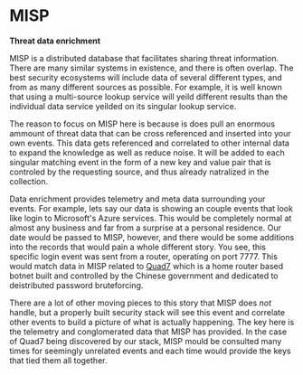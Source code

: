 # MISP
**Threat data enrichment**

MISP is a distributed database that facilitates sharing threat information. There are many similar systems in existence, and there is often overlap. The best security ecosystems will include data of several different types, and from as many different sources as possible. For example, it is well known that using a multi-source lookup service will yeild different results than the individual data service yeilded on its singular lookup service.

The reason to focus on MISP here is because is does pull an enormous ammount of threat data that can be cross referenced and inserted into your own events. This data gets referenced and correlated to other internal data to expand the knowledge as well as reduce noise. It will be added to each singular matching event in the form of a new key and value pair that is controled by the requesting source, and thus already natralized in the collection.

Data enrichment provides telemetry and meta data surrounding your events. For example, lets say our data is showing an couple events that look like login to Microsoft's Azure services. This would be completely normal at almost any business and far from a surprise at a personal residence. Our date would be passed to MISP, however, and there would be some additions into the records that would pain a whole different story. You see, this specific login event was sent from a router, operating on port 7777. This would match data in MISP related to [Quad7](https://www.team-cymru.com/post/botnet-7777-are-you-betting-on-a-compromised-router) which is a home router based botnet built and controlled by the Chinese government and dedicated to deistributed password bruteforcing.

There are a lot of other moving pieces to this story that MISP does *not* handle, but a properly built security stack will see this event and correlate other events to build a picture of what is actually happening. The key here is the telemetry and conglomerated data that MISP has provided. In the case of Quad7 being discovered by our stack, MISP mould be consulted many times for seemingly unrelated events and each time would provide the keys that tied them all together.


